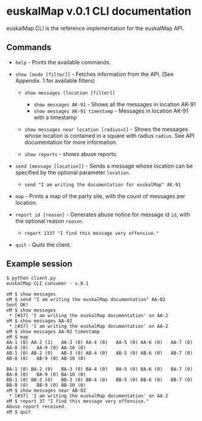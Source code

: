 # euskalMap v.0.1 CLI documentation

euskalMap CLI is the reference implementation for the euskalMap API.

## Commands

* ```help``` - Prints the available commands.
* ```show [mode [filter]]``` - Fetches information from the API. (See Appendix. 1 for available filters)
	* ```show messages [location [filter]]```
		* ```show messages AK-91``` - Shows all the messages in location AK-91
		* ```show messages AK-91 timestamp``` - Messages in location AK-91 with a timestamp
	* ```show messages near location [radius=1]``` - Shows the messages whose location is contained in a square with radius ```radius```. See API documentation for more information.

	* ```show reports``` - shows abuse reports.
* ```send [message [location]]``` - Sends a message whose location can be specified by the optional parameter ```location```.
	* ```send "I am writing the documentation for euskalMap" AK-91```

* ```map``` - Prints a map of the party site, with the count of messages per location.

* ```report id [reason]``` - Generates abuse notice for message id ```id```, with the optional reason ```reason```.
	* ```report 1337 "I find this message very offensive."```

* ```quit``` - Quits the client.

## Example session

	$ python client.py
	euskalMap CLI consumer - v.0.1
	
	eM $ show messages
	eM $ send "I am writing the euskalMap documentation" AA-02
	Sent OK!
	eM $ show messages
	 * [#37] 'I am writing the euskalMap documentation' on AA-2
	eM $ show messages AA-02
	 * [#37] 'I am writing the euskalMap documentation' on AA-2
	eM $ show messages AA-02 timestamp
	eM $ map
	AA-1 (0) AA-2 (1)   AA-3 (0) AA-4 (0)   AA-5 (0) AA-6 (0)   AA-7 (0) AA-8 (0)   AA-9 (0) AA-10 (0)
	AB-1 (0) AB-2 (0)   AB-3 (0) AB-4 (0)   AB-5 (0) AB-6 (0)   AB-7 (0) AB-8 (0)   AB-9 (0) AB-10 (0)
	
	BA-1 (0) BA-2 (0)   BA-3 (0) BA-4 (0)   BA-5 (0) BA-6 (0)   BA-7 (0) BA-8 (0)   BA-9 (0) BA-10 (0)
	BB-1 (0) BB-2 (0)   BB-3 (0) BB-4 (0)   BB-5 (0) BB-6 (0)   BB-7 (0) BB-8 (0)   BB-9 (0) BB-10 (0)
	eM $ show messages near AB-02
	 * [#37] 'I am writing the euskalMap documentation' on AA-2
	eM $ report 37 "I find this message very offensive."
	Abuse report received.
	eM $ quit
